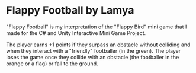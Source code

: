 # Flappy Football by Lamya
"Flappy Football" is my interpretation of the "Flappy Bird" mini game that I made for the C# and Unity Interactive Mini Game Project.

The player earns +1 points if they surpass an obstacle without colliding and when they interact with a "friendly" footballer (in the green).
The player loses the game once they collide with an obstacle (the footballer in the orange or a flag) or fall to the ground.
